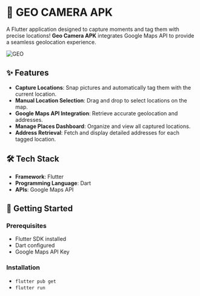 # 📍 GEO CAMERA APK

A Flutter application designed to capture moments and tag them with precise locations! **Geo Camera APK** integrates Google Maps API to provide a seamless geolocation experience.

![GEO](https://github.com/user-attachments/assets/0e16f2c1-ee52-4a2e-9113-21c637e134f4)


## ✨ Features

- **Capture Locations**: Snap pictures and automatically tag them with the current location.  
- **Manual Location Selection**: Drag and drop to select locations on the map.  
- **Google Maps API Integration**: Retrieve accurate geolocation and addresses.  
- **Manage Places Dashboard**: Organize and view all captured locations.  
- **Address Retrieval**: Fetch and display detailed addresses for each tagged location.  

## 🛠️ Tech Stack

- **Framework**: Flutter  
- **Programming Language**: Dart  
- **APIs**: Google Maps API  

## 🚀 Getting Started

### Prerequisites

- Flutter SDK installed  
- Dart configured  
- Google Maps API Key  

### Installation
- `flutter pub get`  
- `flutter run`
